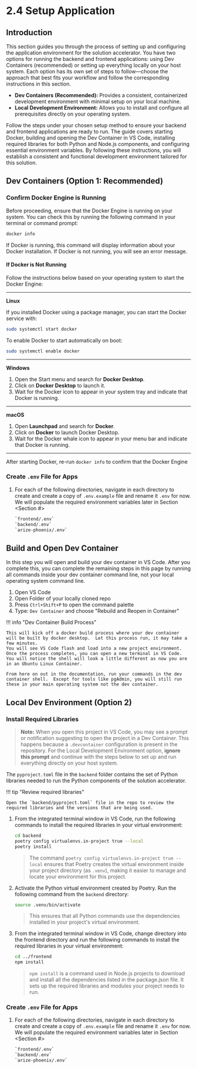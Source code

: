 # 2.4 Setup Application

## Introduction

This section guides you through the process of setting up and configuring the application environment for the solution accelerator. You have two options for running the backend and frontend applications: using Dev Containers (recommended) or setting up everything locally on your host system. Each option has its own set of steps to follow—choose the approach that best fits your workflow and follow the corresponding instructions in this section.

- **Dev Containers (Recommended):** Provides a consistent, containerized development environment with minimal setup on your local machine.
- **Local Development Environment:** Allows you to install and configure all prerequisites directly on your operating system.

Follow the steps under your chosen setup method to ensure your backend and frontend applications are ready to run. The guide covers starting Docker, building and opening the Dev Container in VS Code, installing required libraries for both Python and Node.js components, and configuring essential environment variables. By following these instructions, you will establish a consistent and functional development environment tailored for this solution.


## Dev Containers (Option 1: **Recommended**)

### Confirm Docker Engine is Running

Before proceeding, ensure that the Docker Engine is running on your system. You can check this by running the following command in your terminal or command prompt:

```bash
docker info
```

If Docker is running, this command will display information about your Docker installation. If Docker is not running, you will see an error message.

#### If Docker is Not Running

Follow the instructions below based on your operating system to start the Docker Engine:

---

**Linux**

If you installed Docker using a package manager, you can start the Docker service with:

```bash
sudo systemctl start docker
```

To enable Docker to start automatically on boot:

```bash
sudo systemctl enable docker
```

---

**Windows**

1. Open the Start menu and search for **Docker Desktop**.
2. Click on **Docker Desktop** to launch it.
3. Wait for the Docker icon to appear in your system tray and indicate that Docker is running.

---

**macOS**

1. Open **Launchpad** and search for **Docker**.
2. Click on **Docker** to launch Docker Desktop.
3. Wait for the Docker whale icon to appear in your menu bar and indicate that Docker is running.

---

After starting Docker, re-run `docker info` to confirm that the Docker Engine

### Create `.env` File for Apps

1. For each of the following directories, navigate in each directory to create and create a copy of `.env.example` file and rename it `.env` for now.
   We will populate the required environment variables later in Section <Section #>

    ```bash title=""
    `frontend/.env`
    `backend/.env`
    `arize-phoenix/.env`
    ```

## Build and Open Dev Container

In this step you will open and build your dev container in VS Code.  After you complete this, you can complete the remaining steps in this page by running all commands inside
your dev container command line, not your local operating system command line.

1. Open VS Code
2. Open Folder of your locally cloned repo
3. Press `Ctrl+Shift+P` to open the command palette
4. Type: `Dev Container` and choose "Rebuild and Reopen in Container"

!!! info "Dev Container Build Process"

    This will kick off a docker build process where your dev container will be built by docker desktop.  Let this process run, it may take a few minutes.
    You will see VS Code flash and load into a new project environment.  Once the process completes, you can open a new terminal in VS Code.  You will notice the shell will look a little different as now you are in an Ubuntu Linux Container.

    From here on out in the documentation, run your commands in the dev container shell.  Except for tools like pgAdmin, you will still run these in your main operating system not the dev container.

## Local Dev Environment (Option 2)

### Install Required Libraries

> **Note:** When you open this project in VS Code, you may see a prompt or notification suggesting to open the project in a Dev Container. This happens because a `.devcontainer` configuration is present in the repository. For the Local Development Environment option, **ignore this prompt** and continue with the steps below to set up and run everything directly on your host system.

The `pyproject.toml` file in the `backend` folder contains the set of Python libraries needed to run the Python components of the solution accelerator.

!!! tip "Review required libraries"

    Open the `backend/pyproject.toml` file in the repo to review the required libraries and the versions that are being used.

1. From the integrated terminal window in VS Code, run the following commands to install the required libraries in your virtual environment:

    ```bash title=""
    cd backend
    poetry config virtualenvs.in-project true --local
    poetry install
    ```

    > The command `poetry config virtualenvs.in-project true --local` ensures that Poetry creates the virtual environment inside your project directory (as `.venv`), making it easier to manage and locate your environment for this project.

2. Activate the Python virtual environment created by Poetry. Run the following command from the `backend` directory:

    ```bash
    source .venv/bin/activate
    ```

    > This ensures that all Python commands use the dependencies installed in your project's virtual environment.

3. From the integrated terminal window in VS Code, change directory into the frontend directory and run the following commands to install the required libraries in your virtual environment:

    ```bash title=""
    cd ../frontend
    npm install
    ```

    > `npm install` is a command used in Node.js projects to download and install all the dependencies listed in the package.json file. It sets up the required libraries and modules your project needs to run.

### Create `.env` File for Apps

1. For each of the following directories, navigate in each directory to create and create a copy of `.env.example` file and rename it `.env` for now.
   We will populate the required environment variables later in Section <Section #>

    ```bash title=""
    `frontend/.env`
    `backend/.env`
    `arize-phoenix/.env`
    ```
